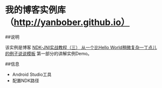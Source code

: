 # 我的博客实例库（http://yanbober.github.io）

##说明

该实例是博客 [NDK-JNI实战教程（三） 从一个比Hello World稍微复杂一丁点儿的例子说说模板](http://yanbober.github.io/2015/02/25/android_studio_jni_3/) 第一部分的讲解实例Demo。

##信息

- Android Studio工具
- 配置NDK路径
